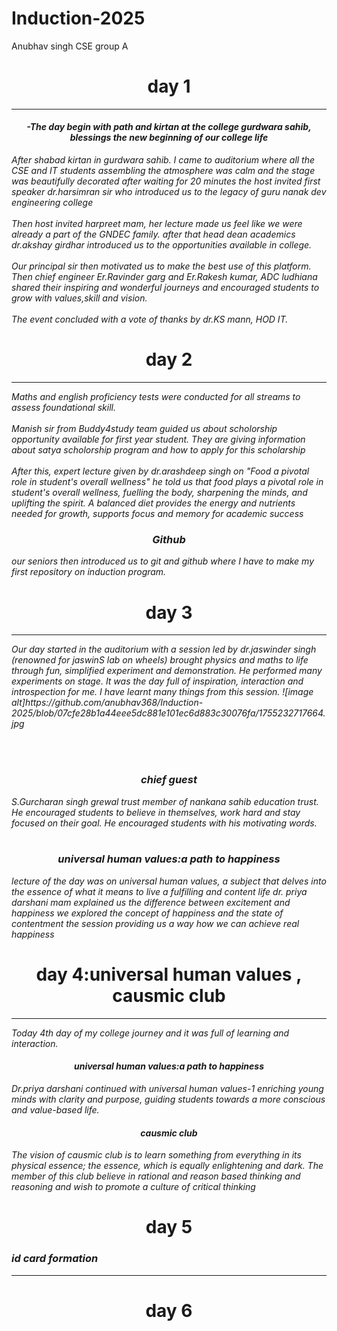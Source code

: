# Induction-2025
Anubhav singh CSE group A
<h1 align="center">day 1</h1>
<hr>
<h4 align="center"><i>-The day begin with path and kirtan at the college gurdwara sahib, blessings the new beginning of our college life </i></h4>
<i>After shabad kirtan in gurdwara sahib. I came to auditorium where all the CSE and IT students assembling the atmosphere was calm and the stage was beautifully decorated after waiting for 20 minutes the host invited first speaker dr.harsimran sir who introduced us to the legacy of guru nanak dev engineering college
<br><br>
Then host invited harpreet mam, her lecture made us feel like we were already a part of the GNDEC family. after that head dean academics dr.akshay girdhar introduced us to the opportunities available in college.
<br><br>
Our principal sir then motivated us to make the best use of this platform. Then chief engineer Er.Ravinder garg and Er.Rakesh kumar, ADC ludhiana shared their inspiring and wonderful journeys and encouraged students to grow with values,skill and vision.
<br><br>
The event concluded with a vote of thanks by dr.KS mann, HOD IT.</i>

<h1 align="center">day 2</h1>
<hr>
<i>Maths and english proficiency tests were conducted for all streams to assess foundational skill.
<br><br>
Manish sir from Buddy4study team guided us about scholorship opportunity available for first year student. They are giving information about satya scholorship program and how to apply for this scholarship 
<br><br>After this, expert lecture given by dr.arashdeep singh on "Food a pivotal role in student's overall wellness" he told us that food plays a pivotal role in student's overall wellness, fuelling the body, sharpening the minds, and uplifting the spirit. A balanced diet provides the energy and nutrients needed for growth, supports focus and memory for academic success 
<br>
<h3 align="center"> Github</h3>
our seniors then introduced us to git and github where I have to make my first repository on induction program.</i>

<h1 align="center">day 3</h1>
<hr>
<i> Our day started in the auditorium with a session led by dr.jaswinder singh (renowned for jaswinS lab on wheels) brought physics and maths to life through fun, simplified experiment and demonstration. He performed many experiments on stage. It was the day full of inspiration, interaction and introspection for me. I have learnt many things from this session.
![image alt]https://github.com/anubhav368/Induction-2025/blob/07cfe28b1a44eee5dc881e101ec6d883c30076fa/1755232717664.jpg

<br><br>
<h3 align="center">chief guest</h3>
S.Gurcharan singh grewal trust member of nankana sahib education trust. He encouraged students to believe in themselves, work hard and stay focused on their goal. He encouraged students with his motivating words.
<br><br>
<h3 align="center">universal human values:a path to happiness </h3>
lecture of the day was on universal human values, a subject that delves into the essence of what it means to live a fulfilling and content life dr. priya darshani mam explained us the difference between excitement and happiness we explored the concept of happiness and the state of contentment the session providing us a way how we can achieve real happiness</i>


<h1 align="center">day 4:universal human values , causmic club</h1>
<hr>
<i>Today 4th day of my college journey and it was full of learning and interaction.
<h4 align="center">universal human values:a path to happiness </h4>
Dr.priya darshani continued with universal human values-1 enriching young minds with clarity and purpose, guiding students towards a more conscious and value-based life. 
<h4 align="center">causmic club</h4>
The vision of causmic club is to learn something from everything in its physical essence; the essence, which is equally enlightening and dark.
The member of this club believe in rational and reason based thinking and reasoning and wish to promote a culture of critical thinking </i>


<h1 align="center">day 5</h1>
<i><h3>id card formation</h3></i>
<hr>
<h1 align="center">day 6</h1>



